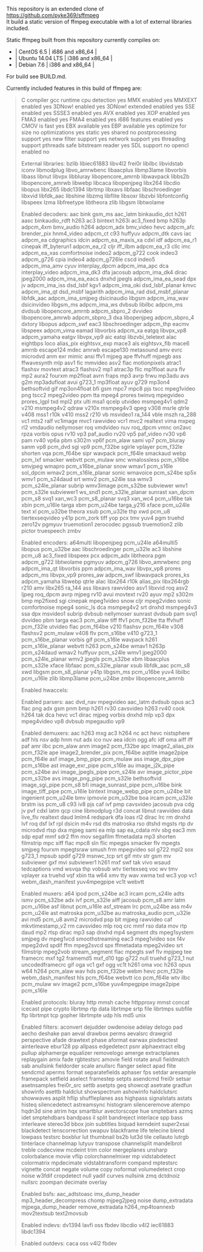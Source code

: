 This repository is an extended clone of https://github.com/pyke369/sffmpeg<br>
It build a static version of ffmpeg executable with a lot of external libraries included.

Static ffmpeg built from this repository currently compiles on:
- | CentOS 6.5		| i686 and x86_64 |
- | Ubuntu 14.04 LTS	| i386 and x86_64 |
- | Debian 7.6		| i386 and x86_64 |

For build see BUILD.md.

Currently included features in this build of ffmpeg are:
<blockquote>
C compiler                gcc
runtime cpu detection     yes
MMX enabled               yes
MMXEXT enabled            yes
3DNow! enabled            yes
3DNow! extended enabled   yes
SSE enabled               yes
SSSE3 enabled             yes
AVX enabled               yes
XOP enabled               yes
FMA3 enabled              yes
FMA4 enabled              yes
i686 features enabled     yes
CMOV is fast              yes
EBX available             yes
EBP available             yes
optimize for size         no
optimizations             yes
static                    yes
shared                    no
postprocessing support    yes
new filter support        yes
network support           yes
threading support         pthreads
safe bitstream reader     yes
SDL support               no
opencl enabled            no

External libraries:
bzlib			libiec61883		libv4l2
frei0r			libilbc			libvidstab
iconv			libmodplug		libvo_amrwbenc
libaacplus		libmp3lame		libvorbis
libass			libnut			libvpx
libbluray		libopencore_amrnb	libwavpack
libbs2b			libopencore_amrwb	libwebp
libcaca			libopenjpeg		libx264
libcdio			libopus			libx265
libdc1394		librtmp			libxavs
libfaac			libschroedinger		libxvid
libfdk_aac		libshine		libzmq
libflite		libsoxr			libzvbi
libfontconfig		libspeex		lzma
libfreetype		libtheora		zlib
libgsm			libtwolame

Enabled decoders:
aac			bink			gsm_ms
aac_latm		binkaudio_dct		h261
aasc			binkaudio_rdft		h263
ac3			bintext			h263i
ac3_fixed		bmp			h263p
adpcm_4xm		bmv_audio		h264
adpcm_adx		bmv_video		hevc
adpcm_afc		brender_pix		hnm4_video
adpcm_ct		c93			huffyuv
adpcm_dtk		cavs			iac
adpcm_ea		cdgraphics		idcin
adpcm_ea_maxis_xa	cdxl			idf
adpcm_ea_r1		cinepak			iff_byterun1
adpcm_ea_r2		cljr			iff_ilbm
adpcm_ea_r3		cllc			imc
adpcm_ea_xas		comfortnoise		indeo2
adpcm_g722		cook			indeo3
adpcm_g726		cpia			indeo4
adpcm_g726le		cscd			indeo5
adpcm_ima_amv		cyuv			interplay_dpcm
adpcm_ima_apc		dca			interplay_video
adpcm_ima_dk3		dfa			jacosub
adpcm_ima_dk4		dirac			jpeg2000
adpcm_ima_ea_eacs	dnxhd			jpegls
adpcm_ima_ea_sead	dpx			jv
adpcm_ima_iss		dsd_lsbf		kgv1
adpcm_ima_oki		dsd_lsbf_planar		kmvc
adpcm_ima_qt		dsd_msbf		lagarith
adpcm_ima_rad		dsd_msbf_planar		libfdk_aac
adpcm_ima_smjpeg	dsicinaudio		libgsm
adpcm_ima_wav		dsicinvideo		libgsm_ms
adpcm_ima_ws		dvbsub			libilbc
adpcm_ms		dvdsub			libopencore_amrnb
adpcm_sbpro_2		dvvideo			libopencore_amrwb
adpcm_sbpro_3		dxa			libopenjpeg
adpcm_sbpro_4		dxtory			libopus
adpcm_swf		eac3			libschroedinger
adpcm_thp		eacmv			libspeex
adpcm_vima		eamad			libvorbis
adpcm_xa		eatgq			libvpx_vp8
adpcm_yamaha		eatgv			libvpx_vp9
aic			eatqi			libzvbi_teletext
alac			eightbps		loco
alias_pix		eightsvx_exp		mace3
als			eightsvx_fib		mace6
amrnb			escape124		mdec
amrwb			escape130		metasound
amv			evrc			microdvd
anm			exr			mimic
ansi			ffv1			mjpeg
ape			ffvhuff			mjpegb
ass			ffwavesynth		mlp
asv1			fic			mmvideo
asv2			flac			motionpixels
atrac1			flashsv			movtext
atrac3			flashsv2		mp1
atrac3p			flic			mp1float
aura			flv			mp2
aura2			fourxm			mp2float
avrn			fraps			mp3
avrp			frwu			mp3adu
avs			g2m			mp3adufloat
avui			g723_1			mp3float
ayuv			g729			mp3on4
bethsoftvid		gif			mp3on4float
bfi			gsm			mpc7
mpc8			pjs			tscc
mpeg1video		png			tscc2
mpeg2video		ppm			tta
mpeg4			prores			twinvq
mpegvideo		prores_lgpl		txd
mpl2			ptx			ulti
msa1			qcelp			utvideo
msmpeg4v1		qdm2			v210
msmpeg4v2		qdraw			v210x
msmpeg4v3		qpeg			v308
msrle			qtrle			v408
mss1			r10k			v410
mss2			r210			vb
msvideo1		ra_144			vble
mszh			ra_288			vc1
mts2			ralf			vc1image
mvc1			rawvideo		vcr1
mvc2			realtext		vima
mxpeg			rl2			vmdaudio
nellymoser		roq			vmdvideo
nuv			roq_dpcm		vmnc
on2avc			rpza			vorbis
opus			rv10			vp3
paf_audio		rv20			vp5
paf_video		rv30			vp6
pam			rv40			vp6a
pbm			s302m			vp6f
pcm_alaw		sami			vp7
pcm_bluray		sanm			vp8
pcm_dvd			sgi			vp9
pcm_f32be		sgirle			vplayer
pcm_f32le		shorten			vqa
pcm_f64be		sipr			wavpack
pcm_f64le		smackaud		webp
pcm_lxf			smacker			webvtt
pcm_mulaw		smc			wmalossless
pcm_s16be		smvjpeg			wmapro
pcm_s16be_planar	snow			wmav1
pcm_s16le		sol_dpcm		wmav2
pcm_s16le_planar	sonic			wmavoice
pcm_s24be		sp5x			wmv1
pcm_s24daud		srt			wmv2
pcm_s24le		ssa			wmv3
pcm_s24le_planar	subrip			wmv3image
pcm_s32be		subviewer		wnv1
pcm_s32le		subviewer1		ws_snd1
pcm_s32le_planar	sunrast			xan_dpcm
pcm_s8			svq1			xan_wc3
pcm_s8_planar		svq3			xan_wc4
pcm_u16be		tak			xbin
pcm_u16le		targa			xbm
pcm_u24be		targa_y216		xface
pcm_u24le		text			xl
pcm_u32be		theora			xsub
pcm_u32le		thp			xwd
pcm_u8			tiertexseqvideo		y41p
pcm_zork		tiff			yop
pcx			tmv			yuv4
pgm			truehd			zero12v
pgmyuv			truemotion1		zerocodec
pgssub			truemotion2		zlib
pictor			truespeech		zmbv

Enabled encoders:
a64multi		libopenjpeg		pcm_u24le
a64multi5		libopus			pcm_u32be
aac			libschroedinger		pcm_u32le
ac3			libshine		pcm_u8
ac3_fixed		libspeex		pcx
adpcm_adx		libtheora		pgm
adpcm_g722		libtwolame		pgmyuv
adpcm_g726		libvo_amrwbenc		png
adpcm_ima_qt		libvorbis		ppm
adpcm_ima_wav		libvpx_vp8		prores
adpcm_ms		libvpx_vp9		prores_aw
adpcm_swf		libwavpack		prores_ks
adpcm_yamaha		libwebp			qtrle
alac			libx264			r10k
alias_pix		libx264rgb		r210
amv			libx265			ra_144
ass			libxavs			rawvideo
asv1			libxvid			roq
asv2			ljpeg			roq_dpcm
avrp			mjpeg			rv10
avui			movtext			rv20
ayuv			mp2			s302m
bmp			mp2fixed		sgi
cinepak			mpeg1video		snow
cljr			mpeg2video		sonic
comfortnoise		mpeg4			sonic_ls
dca			msmpeg4v2		srt
dnxhd			msmpeg4v3		ssa
dpx			msvideo1		subrip
dvbsub			nellymoser		sunrast
dvdsub			pam			svq1
dvvideo			pbm			targa
eac3			pcm_alaw		tiff
ffv1			pcm_f32be		tta
ffvhuff			pcm_f32le		utvideo
flac			pcm_f64be		v210
flashsv			pcm_f64le		v308
flashsv2		pcm_mulaw		v408
flv			pcm_s16be		v410
g723_1			pcm_s16be_planar	vorbis
gif			pcm_s16le		wavpack
h261			pcm_s16le_planar	webvtt
h263			pcm_s24be		wmav1
h263p			pcm_s24daud		wmav2
huffyuv			pcm_s24le		wmv1
jpeg2000		pcm_s24le_planar	wmv2
jpegls			pcm_s32be		xbm
libaacplus		pcm_s32le		xface
libfaac			pcm_s32le_planar	xsub
libfdk_aac		pcm_s8			xwd
libgsm			pcm_s8_planar		y41p
libgsm_ms		pcm_u16be		yuv4
libilbc			pcm_u16le		zlib
libmp3lame		pcm_u24be		zmbv
libopencore_amrnb

Enabled hwaccels:

Enabled parsers:
aac			dvd_nav			mpegvideo
aac_latm		dvdsub			opus
ac3			flac			png
adx			gsm			pnm
bmp			h261			rv30
cavsvideo		h263			rv40
cook			h264			tak
dca			hevc			vc1
dirac			mjpeg			vorbis
dnxhd			mlp			vp3
dpx			mpeg4video		vp8
dvbsub			mpegaudio		vp9

Enabled demuxers:
aac			h263			mxg
ac3			h264			nc
act			hevc			nistsphere
adf			hls			nsv
adp			hnm			nut
adx			ico			nuv
aea			idcin			ogg
afc			idf			oma
aiff			iff			paf
amr			ilbc			pcm_alaw
anm			image2			pcm_f32be
apc			image2_alias_pix	pcm_f32le
ape			image2_brender_pix	pcm_f64be
aqtitle			image2pipe		pcm_f64le
asf			image_bmp_pipe		pcm_mulaw
ass			image_dpx_pipe		pcm_s16be
ast			image_exr_pipe		pcm_s16le
au			image_j2k_pipe		pcm_s24be
avi			image_jpegls_pipe	pcm_s24le
avr			image_pictor_pipe	pcm_s32be
avs			image_png_pipe		pcm_s32le
bethsoftvid		image_sgi_pipe		pcm_s8
bfi			image_sunrast_pipe	pcm_u16be
bink			image_tiff_pipe		pcm_u16le
bintext			image_webp_pipe		pcm_u24be
bit			ingenient		pcm_u24le
bmv			ipmovie			pcm_u32be
boa			ircam			pcm_u32le
brstm			iss			pcm_u8
c93			iv8			pjs
caf			ivf			pmp
cavsvideo		jacosub			pva
cdg			jv			pvf
cdxl			latm			qcp
cine			libmodplug		r3d
concat			libnut			rawvideo
data			live_flv		realtext
daud			lmlm4			redspark
dfa			loas			rl2
dirac			lrc			rm
dnxhd			lvf			roq
dsf			lxf			rpl
dsicin			m4v			rsd
dts			matroska		rso
dtshd			mgsts			rtp
dv			microdvd		rtsp
dxa			mjpeg			sami
ea			mlp			sap
ea_cdata		mlv			sbg
eac3			mm			sdp
epaf			mmf			sdr2
ffm			mov			segafilm
ffmetadata		mp3			shorten
filmstrip		mpc			siff
flac			mpc8			sln
flic			mpegps			smacker
flv			mpegts			smjpeg
fourxm			mpegtsraw		smush
frm			mpegvideo		sol
g722			mpl2			sox
g723_1			mpsub			spdif
g729			msnwc_tcp		srt
gif			mtv			str
gsm			mv			subviewer
gxf			mvi			subviewer1
h261			mxf			swf
tak			vivo			wsaud
tedcaptions		vmd			wsvqa
thp			vobsub			wtv
tiertexseq		voc			wv
tmv			vplayer			xa
truehd			vqf			xbin
tta			w64			xmv
tty			wav			xwma
txd			wc3			yop
vc1			webm_dash_manifest	yuv4mpegpipe
vc1t			webvtt

Enabled muxers:
a64			ipod			pcm_s24be
ac3			ircam			pcm_s24le
adts			ismv			pcm_s32be
adx			ivf			pcm_s32le
aiff			jacosub			pcm_s8
amr			latm			pcm_u16be
asf			libnut			pcm_u16le
asf_stream		lrc			pcm_u24be
ass			m4v			pcm_u24le
ast			matroska		pcm_u32be
au			matroska_audio		pcm_u32le
avi			md5			pcm_u8
avm2			microdvd		psp
bit			mjpeg			rawvideo
caf			mkvtimestamp_v2		rm
cavsvideo		mlp			roq
crc			mmf			rso
data			mov			rtp
daud			mp2			rtsp
dirac			mp3			sap
dnxhd			mp4			segment
dts			mpeg1system		smjpeg
dv			mpeg1vcd		smoothstreaming
eac3			mpeg1video		sox
f4v			mpeg2dvd		spdif
ffm			mpeg2svcd		spx
ffmetadata		mpeg2video		srt
filmstrip		mpeg2vob		stream_segment
flac			mpegts			swf
flv			mpjpeg			tee
framecrc		mxf			tg2
framemd5		mxf_d10			tgp
g722			null			truehd
g723_1			nut			uncodedframecrc
gif			oga			vc1
gxf			ogg			vc1t
h261			oma			voc
h263			opus			w64
h264			pcm_alaw		wav
hds			pcm_f32be		webm
hevc			pcm_f32le		webm_dash_manifest
hls			pcm_f64be		webvtt
ico			pcm_f64le		wtv
ilbc			pcm_mulaw		wv
image2			pcm_s16be		yuv4mpegpipe
image2pipe		pcm_s16le

Enabled protocols:
bluray			http			mmsh
cache			httpproxy		mmst
concat			icecast			pipe
crypto			librtmp			rtp
data			librtmpe		srtp
file			librtmps		subfile
ftp			librtmpt		tcp
gopher			librtmpte		udp
hls			md5			unix

Enabled filters:
aconvert		dejudder		owdenoise
adelay			delogo			pad
aecho			deshake			pan
aeval			drawbox			perms
aevalsrc		drawgrid		perspective
afade			drawtext		phase
aformat			earwax			pixdesctest
ainterleave		ebur128			pp
allpass			edgedetect		psnr
alphaextract		elbg			pullup
alphamerge		equalizer		removelogo
amerge			extractplanes		replaygain
amix			fade			rgbtestsrc
amovie			field			rotate
anull			fieldmatch		sab
anullsink		fieldorder		scale
anullsrc		flanger			select
apad			flite			sendcmd
aperms			format			separatefields
aphaser			fps			setdar
aresample		framepack		setfield
aselect			framestep		setpts
asendcmd		frei0r			setsar
asetnsamples		frei0r_src		settb
asetpts			geq			showcqt
asetrate		gradfun			showinfo
asettb			haldclut		showspectrum
ashowinfo		haldclutsrc		showwaves
asplit			hflip			shuffleplanes
ass			highpass		signalstats
astats			histeq			silencedetect
astreamsync		histogram		silenceremove
atempo			hqdn3d			sine
atrim			hqx			smartblur
avectorscope		hue			smptebars
azmq			idet			smptehdbars
bandpass		il			split
bandreject		interlace		spp
bass			interleave		stereo3d
bbox			join			subtitles
biquad			kerndeint		super2xsai
blackdetect		lenscorrection		swapuv
blackframe		life			telecine
blend			lowpass			testsrc
boxblur			lut			thumbnail
bs2b			lut3d			tile
cellauto		lutrgb			tinterlace
channelmap		lutyuv			transpose
channelsplit		mandelbrot		treble
codecview		mcdeint			trim
color			mergeplanes		unsharp
colorbalance		movie			vflip
colorchannelmixer	mp			vidstabdetect
colormatrix		mpdecimate		vidstabtransform
compand			mptestsrc		vignette
concat			negate			volume
copy			noformat		volumedetect
crop			noise			w3fdif
cropdetect		null			yadif
curves			nullsink		zmq
dctdnoiz		nullsrc			zoompan
decimate		overlay

Enabled bsfs:
aac_adtstoasc		imx_dump_header		mp3_header_decompress
chomp			mjpeg2jpeg		noise
dump_extradata		mjpega_dump_header	remove_extradata
h264_mp4toannexb	mov2textsub		text2movsub

Enabled indevs:
dv1394			lavfi			oss
fbdev			libcdio			v4l2
iec61883		libdc1394

Enabled outdevs:
caca			oss			v4l2
fbdev
</blockquote>
